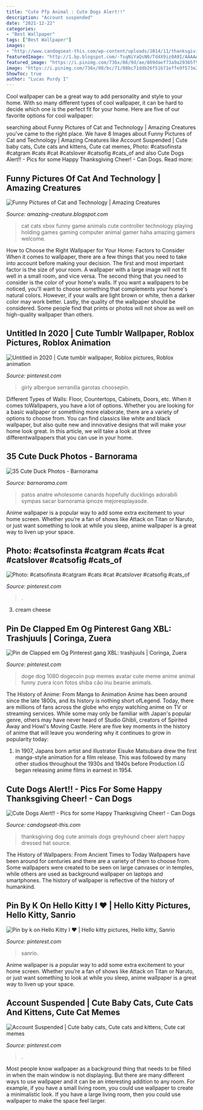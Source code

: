 ```yaml
---
title: "Cute Pfp Animal : Cute Dogs Alert!!"
description: "Account suspended"
date: "2021-12-22"
categories:
- "Best Wallpaper"
tags: ["Best Wallpaper"]
images:
- "http://www.candogseat-this.com/wp-content/uploads/2014/11/thanksgiving-dog.jpg"
featuredImage: "http://1.bp.blogspot.com/-TsqNiYaQsN0/Td4X9iz0A9I/AAAAAAAAAsc/Fb_QMLef5Gc/s1600/Cat+xbox+007.jpg"
featured_image: "https://i.pinimg.com/736x/86/9d/ae/869daef73a9a29365f9039edf232f630.jpg"
image: "https://i.pinimg.com/736x/08/bc/71/08bc71ddb26f51b71effe9f573e28c0d.jpg"
ShowToc: true
author: "Lucas Purdy I"
---
```



Cool wallpaper can be a great way to add personality and style to your home. With so many different types of cool wallpaper, it can be hard to decide which one is the perfect fit for your home. Here are five of our favorite options for cool wallpaper: 

	

		
searching about Funny Pictures of Cat and Technology | Amazing Creatures you've came to the right place. We have 8 Images about Funny Pictures of Cat and Technology | Amazing Creatures like Account Suspended | Cute baby cats, Cute cats and kittens, Cute cat memes, Photo: #catsofinsta #catgram #cats #cat #catslover #catsofig #cats_of and also Cute Dogs Alert!! - Pics for some Happy Thanksgiving Cheer! - Can Dogs. Read more:
		
    
## Funny Pictures Of Cat And Technology | Amazing Creatures

<img loading=lazy src="http://1.bp.blogspot.com/-TsqNiYaQsN0/Td4X9iz0A9I/AAAAAAAAAsc/Fb_QMLef5Gc/s1600/Cat+xbox+007.jpg" onerror="this.onerror=null;this.src='https://tse3.mm.bing.net/th?id=OIP.3DymnqpRf6s0L76mO7VCYgHaKd&amp;pid=15.1';" alt="Funny Pictures of Cat and Technology | Amazing Creatures">

_Source: amazing-creature.blogspot.com_

>cat cats xbox funny game animals cute controller technology playing holding games gaming computer animal gamer haha amazing gamers welcome. 

	

How to Choose the Right Wallpaper for Your Home: Factors to Consider
When it comes to wallpaper, there are a few things that you need to take into account before making your decision. The first and most important factor is the size of your room. A wallpaper with a large image will not fit well in a small room, and vice versa. 
The second thing that you need to consider is the color of your home's walls. If you want a wallpapers to be noticed, you'll want to choose something that complements your home's natural colors. However, if your walls are light brown or white, then a darker color may work better. 
Lastly, the quality of the wallpaper should be considered. Some people find that prints or photos will not show as well on high-quality wallpaper than others.

    
## Untitled In 2020 | Cute Tumblr Wallpaper, Roblox Pictures, Roblox Animation

<img loading=lazy src="https://i.pinimg.com/736x/86/9d/ae/869daef73a9a29365f9039edf232f630.jpg" onerror="this.onerror=null;this.src='https://tse4.mm.bing.net/th?id=OIP.Edd0QVU95tIOcai-d-KbKgHaHY&amp;pid=15.1';" alt="Untitled in 2020 | Cute tumblr wallpaper, Roblox pictures, Roblox animation">

_Source: pinterest.com_

>girly albergue serranilla garotas choosepin. 

	

Different Types of Walls: Floor, Countertops, Cabinets, Doors, etc.
When it comes toWallpapers, you have a lot of options. Whether you are looking for a basic wallpaper or something more elaborate, there are a variety of options to choose from. You can find classics like white and black wallpaper, but also quite new and innovative designs that will make your home look great. In this article, we will take a look at three differentwallpapers that you can use in your home.

    
## 35 Cute Duck Photos - Barnorama

<img loading=lazy src="https://www.barnorama.com/wp-content/uploads/2019/10/ducks_are_always_cute-14.jpg" onerror="this.onerror=null;this.src='https://tse1.mm.bing.net/th?id=OIP.kamyBo2-1gvWw_hp9lWVDAHaGA&amp;pid=15.1';" alt="35 Cute Duck Photos - Barnorama">

_Source: barnorama.com_

>patos anatre wholesome canards hopefully ducklings adorabili sympas sacar barnorama ipnoze mejoresplayasde. 

	

Anime wallpaper is a popular way to add some extra excitement to your home screen. Whether you’re a fan of shows like Attack on Titan or Naruto, or just want something to look at while you sleep, anime wallpaper is a great way to liven up your space.

    
## Photo: #catsofinsta #catgram #cats #cat #catslover #catsofig #cats_of

<img loading=lazy src="https://i.pinimg.com/736x/92/03/a9/9203a95a9b037101ca4880f25523d80d.jpg" onerror="this.onerror=null;this.src='https://tse1.mm.bing.net/th?id=OIP.p8tF-349c-SwAW7bi0dEjgHaJQ&amp;pid=15.1';" alt="Photo: #catsofinsta #catgram #cats #cat #catslover #catsofig #cats_of">

_Source: pinterest.com_

>. 

	

3. cream cheese 

    
## Pin De Clapped Em Og Pinterest Gang XBL: Trashjuuls | Coringa, Zuera

<img loading=lazy src="https://i.pinimg.com/736x/6b/a5/d4/6ba5d429562e8c740f178c4dc86c808b.jpg" onerror="this.onerror=null;this.src='https://tse2.mm.bing.net/th?id=OIP.8nF01zQJgnm5Cn2or_Z30QHaHa&amp;pid=15.1';" alt="Pin de Clapped em Og Pinterest gang XBL: trashjuuls | Coringa, Zuera">

_Source: pinterest.com_

>doge dog 1080 dogecoin pup memes avatar cute meme anime animal funny zuera icon fotos shiba cão inu beanie animals. 

	

The History of Anime: From Manga to Animation
Anime has been around since the late 1800s, and its history is nothing short ofLegend. Today, there are millions of fans across the globe who enjoy watching anime on TV or streaming services. While some may only be familiar with Japan's popular genre, others may have never heard of Studio Ghibli, creators of Spirited Away and Howl's Moving Castle. Here are five key moments in the history of anime that will leave you wondering why it continues to grow in popularity today:
1) In 1907, Japans born artist and illustrator Eisuke Matsubara drew the first manga-style animation for a film release. This was followed by many other studios throughout the 1930s and 1940s before Production I.G began releasing anime films in earnest in 1954.

    
## Cute Dogs Alert!! - Pics For Some Happy Thanksgiving Cheer! - Can Dogs

<img loading=lazy src="http://www.candogseat-this.com/wp-content/uploads/2014/11/thanksgiving-dog.jpg" onerror="this.onerror=null;this.src='https://tse4.mm.bing.net/th?id=OIP.mgs6tMMyn6CGKpsG-dtkwwHaF_&amp;pid=15.1';" alt="Cute Dogs Alert!! - Pics for some Happy Thanksgiving Cheer! - Can Dogs">

_Source: candogseat-this.com_

>thanksgiving dog cute animals dogs greyhound cheer alert happy dressed hat source. 

	

The History of Wallpapers: From Ancient Times to Today
Wallpapers have been around for centuries and there are a variety of them to choose from. Some wallpapers were created to be seen on large canvases or in temples, while others are used as background wallpaper on laptops and smartphones. The history of wallpaper is reflective of the history of humankind.

    
## Pin By K On Hello Kitty I ♥ | Hello Kitty Pictures, Hello Kitty, Sanrio

<img loading=lazy src="https://i.pinimg.com/736x/08/bc/71/08bc71ddb26f51b71effe9f573e28c0d.jpg" onerror="this.onerror=null;this.src='https://tse1.mm.bing.net/th?id=OIP.DjtB6LCHq7GhtaJ6SVSQyQHaHX&amp;pid=15.1';" alt="Pin by k on Hello Kitty I ♥ | Hello kitty pictures, Hello kitty, Sanrio">

_Source: pinterest.com_

>sanrio. 

	

Anime wallpaper is a popular way to add some extra excitement to your home screen. Whether you’re a fan of shows like Attack on Titan or Naruto, or just want something to look at while you sleep, anime wallpaper is a great way to liven up your space.

    
## Account Suspended | Cute Baby Cats, Cute Cats And Kittens, Cute Cat Memes

<img loading=lazy src="https://i.pinimg.com/736x/33/32/6d/33326dcddbf15c56d631e374b62338dc.jpg" onerror="this.onerror=null;this.src='https://tse1.mm.bing.net/th?id=OIP.IAj1lmcCm2ea_nipiJ6AEwHaJ4&amp;pid=15.1';" alt="Account Suspended | Cute baby cats, Cute cats and kittens, Cute cat memes">

_Source: pinterest.com_

>. 

	

Most people know wallpaper as a background thing that needs to be filled in when the main window is not displaying. But there are many different ways to use wallpaper and it can be an interesting addition to any room. For example, if you have a small living room, you could use wallpaper to create a minimalistic look. If you have a large living room, then you could use wallpaper to make the space feel larger.

